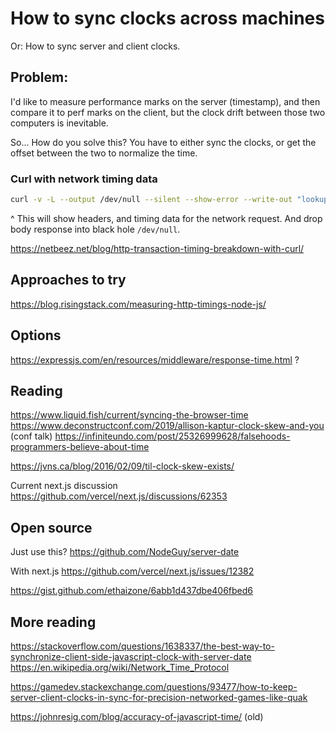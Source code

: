 # How to sync clocks across machines

Or: How to sync server and client clocks.

## Problem:
I'd like to measure performance marks on the server (timestamp), and then compare it to perf marks on the client, but the clock drift between those two computers is inevitable.  

So... How do you solve this? You have to either sync the clocks, or get the offset between the two to normalize the time.


### Curl with network timing data
```sh
curl -v -L --output /dev/null --silent --show-error --write-out "lookup:        %{time_namelookup}\nconnect:       %{time_connect}\nappconnect:    %{time_appconnect}\npretransfer:   %{time_pretransfer}\nredirect:      %{time_redirect}\nstarttransfer: %{time_starttransfer}\ntotal:         %{time_total}\n" https://google.com
```
^ This will show headers, and timing data for the network request. And drop body response into black hole `/dev/null`.

https://netbeez.net/blog/http-transaction-timing-breakdown-with-curl/



## Approaches to try
https://blog.risingstack.com/measuring-http-timings-node-js/

## Options
https://expressjs.com/en/resources/middleware/response-time.html ?

## Reading
https://www.liquid.fish/current/syncing-the-browser-time
https://www.deconstructconf.com/2019/allison-kaptur-clock-skew-and-you (conf talk)
https://infiniteundo.com/post/25326999628/falsehoods-programmers-believe-about-time

https://jvns.ca/blog/2016/02/09/til-clock-skew-exists/


Current next.js discussion
https://github.com/vercel/next.js/discussions/62353


## Open source
Just use this?
https://github.com/NodeGuy/server-date

With next.js
https://github.com/vercel/next.js/issues/12382

https://gist.github.com/ethaizone/6abb1d437dbe406fbed6


## More reading
https://stackoverflow.com/questions/1638337/the-best-way-to-synchronize-client-side-javascript-clock-with-server-date
https://en.wikipedia.org/wiki/Network_Time_Protocol


https://gamedev.stackexchange.com/questions/93477/how-to-keep-server-client-clocks-in-sync-for-precision-networked-games-like-quak


https://johnresig.com/blog/accuracy-of-javascript-time/ (old)
